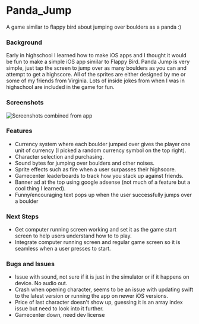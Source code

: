 # Panda_Jump
A game similar to flappy bird about jumping over boulders as a panda :)

### Background 
Early in highschool I learned how to make iOS apps and I thought it would be fun to make a simple iOS app similar to Flappy Bird. Panda Jump is very simple, just tap the screen to jump over as many boulders as you can and attempt to get a highscore. All of the sprites are either designed by me or some of my friends from Virginia. Lots of inside jokes from when I was in highschool are included in the game for fun. 

### Screenshots
![Screenshots combined from app](https://github.com/JackDarnell/Panda_Jump/assets/16767985/3f31a182-e525-4135-821a-fc316f302480)





### Features
- Currency system where each boulder jumped over gives the player one unit of currency (I picked a random currency symbol on the top right).
- Character selection and purchasing.
- Sound bytes for jumping over boulders and other noises.
- Sprite effects such as fire when a user surpasses their highscore.
- Gamecenter leaderboards to track how you stack up against friends.
- Banner ad at the top using google adsense (not much of a feature but a cool thing I learned).
- Funny/encouraging text pops up when the user successfully jumps over a boulder

### Next Steps
- Get computer running screen working and set it as the game start screen to help users understand how to to play.
- Integrate computer running screen and regular game screen so it is seamless when a user presses to start. 

### Bugs and Issues
- Issue with sound, not sure if it is just in the simulator or if it happens on device. No audio out.
- Crash when opening character, seems to be an issue with updating swift to the latest version or running the app on newer iOS versions.
- Price of last character doesn't show up, guessing it is an array index issue but need to look into it further.
- Gamecenter down, need dev license
